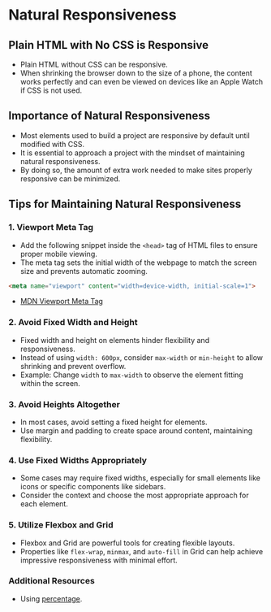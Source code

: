 # Natural Responsiveness

## Plain HTML with No CSS is Responsive
- Plain HTML without CSS can be responsive.
- When shrinking the browser down to the size of a phone, the content works perfectly and can even be viewed on devices like an Apple Watch if CSS is not used.

## Importance of Natural Responsiveness
- Most elements used to build a project are responsive by default until modified with CSS.
- It is essential to approach a project with the mindset of maintaining natural responsiveness.
- By doing so, the amount of extra work needed to make sites properly responsive can be minimized.

## Tips for Maintaining Natural Responsiveness

### 1. Viewport Meta Tag
- Add the following snippet inside the `<head>` tag of HTML files to ensure proper mobile viewing.
- The meta tag sets the initial width of the webpage to match the screen size and prevents automatic zooming.

```html
<meta name="viewport" content="width=device-width, initial-scale=1">
```

- [MDN Viewport Meta Tag](https://developer.mozilla.org/en-US/docs/Web/HTML/Viewport_meta_tag)

### 2. Avoid Fixed Width and Height
- Fixed width and height on elements hinder flexibility and responsiveness.
- Instead of using `width: 600px`, consider `max-width` or `min-height` to allow shrinking and prevent overflow.
- Example: Change `width` to `max-width` to observe the element fitting within the screen.

### 3. Avoid Heights Altogether
- In most cases, avoid setting a fixed height for elements.
- Use margin and padding to create space around content, maintaining flexibility.

### 4. Use Fixed Widths Appropriately
- Some cases may require fixed widths, especially for small elements like icons or specific components like sidebars.
- Consider the context and choose the most appropriate approach for each element.

### 5. Utilize Flexbox and Grid
- Flexbox and Grid are powerful tools for creating flexible layouts.
- Properties like `flex-wrap`, `minmax`, and `auto-fill` in Grid can help achieve impressive responsiveness with minimal effort.

### Additional Resources

- Using [percentage](https://codyloyd.com/2021/percentages/).
